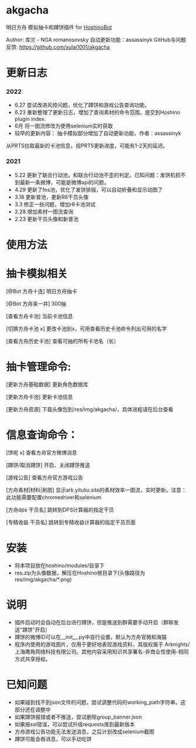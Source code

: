 # akgacha
明日方舟 模拟抽卡和蹲饼插件 for [HoshinoBot](https://github.com/Ice-Cirno/HoshinoBot)

Author: 库兰 - NGA romanosovsky
自动更新功能：assassinyk
GitHub与问题反馈: https://github.com/xulai1001/akgacha

更新日志
======
### 2022
- 6.27 尝试改进风控问题，优化了蹲饼和游戏公告查询功能。 
- 6.23 重新整理了更新日志，增加了查询素材的命令范围。提交到Hoshino plugin index.
- 6月  将一图流修改为使用selenium实时获取
- 较早的更新内容：
抽卡模拟部分增加了自动更新功能，作者：assassinyk

从PRTS拉取最新的卡池信息，视PRTS更新进度，可能有1-2天的延迟。

### 2021
- 5.22 更新了联合行动池，和联合行动池不歪的判定。已知问题：发饼机抓不到最新一条微博，可能是微博api的问题。
- 4.29 更新了fes池，优化了发饼排版，可以自动折叠和显示动图了
- 3.18 更新普池，更新R6干员头像
- 3.3 修正一些问题，增加r6卡池测试
- 2.28 增加素材一图流查询
- 2.23 更新干员头像和新普池

使用方法
======
# 抽卡模拟相关
[@Bot 方舟十连] 明日方舟抽卡

[@Bot 方舟来一井] 300抽

[查看方舟卡池] 当前卡池信息

[切换方舟卡池 x] 更改卡池到x，可用查看历史卡池命令列出可用的名字

[查看方舟历史卡池] 查看可抽的所有卡池名（长）

# 抽卡管理命令:
[更新方舟基础数据] 更新角色数据库

[更新方舟卡池] 更新卡池信息

[更新方舟资源] 下载头像包到/res/img/akgacha/，具体进程请在后台查看

# 信息查询命令：
[饼呢 x] 查看方舟官方微博消息

[蹲饼/取消蹲饼] 开启、关闭蹲饼推送

[游戏公告] 查看方舟官方游戏公告

[方舟素材|材料|刷图] 显示ark.yituliu.site的素材效率一图流，实时更新。注意：此功能需要配置chromedriver和selenium

[方舟dps 干员名] 跳转到DPS计算器的指定干员

[专精收益 干员名] 跳转到专精收益计算器的指定干员页面

安装
======
- 将本项目放在hoshino/modules/目录下
- res.zip为头像数据，解压在Hoshino根目录下(头像路径为res/img/akgacha/*.png)

说明
======
- 插件启动时会自动在后台进行蹲饼，但是推送到群需要手动开启（群聊发送"蹲饼"开启）
- 蹲饼的微博ID可以在__init__.py中自行设置，默认为方舟官微和海猫
- 程序内使用的游戏图片，仅用于更好地表现游戏资料，其版权属于 Arknights/上海鹰角网络科技有限公司。其他内容采用知识共享署名-非商业性使用-相同方式共享授权。

已知问题
======
- 如果碰到找不到json文件的问题，尝试调整代码的working_path字符串。这部分还在调整中
- 如果蹲饼报错或者不推送，尝试删除group_banner.json
- 如果报ssl错误，可以尝试升级requests库到最新版本
- 方舟游戏公告功能无法发送消息，之后计划改成selenium截图
- 蹲饼可能会吞消息，可以手动吃饼
